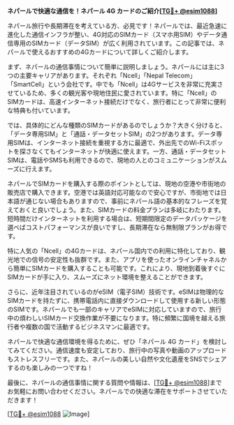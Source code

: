 **ネパールで快適な通信を！ネパール 4G カードのご紹介[[TG💪+ @esim1088](https://t.me/s/esim1088)]**

ネパール旅行や長期滞在を考えている方、必見です！ネパールでは、最近急速に進化した通信インフラが整い、4G対応のSIMカード（スマホ用SIM）やデータ通信専用のSIMカード（データSIM）が広く利用されています。この記事では、ネパールで使えるおすすめの4Gカードについて詳しくご紹介します。

まず、ネパールの通信事情について簡単に説明しましょう。ネパールには主に3つの主要キャリアがあります。それぞれ「Ncell」「Nepal Telecom」「SmartCell」という会社です。中でも「Ncell」は4Gサービスを非常に充実させているため、多くの観光客や現地住民に愛されています。特に「Ncell」のSIMカードは、高速インターネット接続だけでなく、旅行者にとって非常に便利な特典も付いています。

では、具体的にどんな種類のSIMカードがあるのでしょうか？大きく分けると、「データ専用SIM」と「通話・データセットSIM」の2つがあります。データ専用SIMは、インターネット接続を重視する方に最適で、外出先でのWi-Fiスポットを探さなくてもインターネットが快適に使えます。一方、通話・データセットSIMは、電話やSMSも利用できるので、現地の人とのコミュニケーションがスムーズに行えます。

ネパールでSIMカードを購入する際のポイントとしては、現地の空港や市街地の販売店で購入できます。空港では英語対応可能なので安心ですが、市街地では日本語が通じない場合もありますので、事前にネパール語の基本的なフレーズを覚えておくと良いでしょう。また、SIMカードの料金プランは多岐にわたります。短時間だけインターネットを利用する場合は、短期間限定のデータパッケージを選べばコストパフォーマンスが良いですし、長期滞在なら無制限プランがお得です。

特に人気の「Ncell」の4Gカードは、ネパール国内での利用に特化しており、観光地での信号の安定性も抜群です。また、アプリを使ったオンラインチャネルから簡単にSIMカードを購入することも可能です。これにより、現地到着後すぐにSIMカードが手に入り、スムーズにネット環境を整えることができます。

さらに、近年注目されているのがeSIM（電子SIM）技術です。eSIMは物理的なSIMカードを持たずに、携帯電話内に直接ダウンロードして使用する新しい形態のSIMです。ネパールでも一部のキャリアでeSIMに対応していますので、旅行中の煩わしいSIMカード交換作業が不要になります。特に頻繁に国境を越える旅行者や複数の国で活動するビジネスマンに最適です。

ネパールで快適な通信環境を得るために、ぜひ「ネパール 4G カード」を検討してみてください。通信速度も安定しており、旅行中の写真や動画のアップロードもストレスフリーです。また、ネパールの美しい自然や文化遺産をSNSでシェアするのも楽しみの一つですね！

最後に、ネパールの通信事情に関する質問や情報は、[[TG💪+ @esim1088](https://t.me/s/esim1088)]までお気軽にお問い合わせください。ネパールでの快適な滞在をサポートさせていただきます！

[[TG💪+ @esim1088](https://t.me/s/esim1088) ![Image](https://i.postimg.cc/Y0z9fWf4/image.png)]